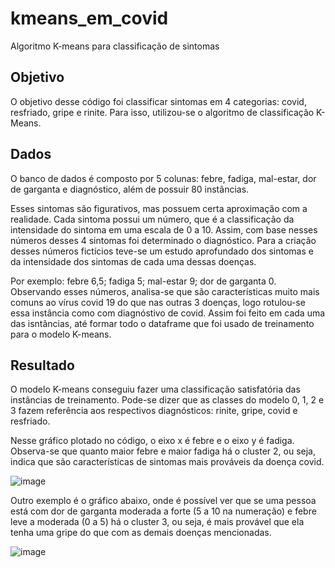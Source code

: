 # kmeans_em_covid
Algoritmo K-means para classificação de sintomas

## Objetivo
O objetivo desse código foi classificar sintomas em 4 categorias: covid, resfriado, gripe e rinite. Para isso, utilizou-se o algoritmo de classificação K-Means.

## Dados

O banco de dados é composto por 5 colunas: febre, fadiga, mal-estar, dor de garganta e diagnóstico, além de possuir 80 instâncias.

Esses sintomas são figurativos, mas possuem certa aproximação com a realidade. Cada sintoma possui um número, que é a classificação da intensidade do sintoma em uma escala de 0 a 10. Assim, com base nesses números desses 4 sintomas foi determinado o diagnóstico. Para a criação desses números fictícios teve-se um estudo aprofundado dos sintomas e da intensidade dos sintomas de cada uma dessas doenças.


Por exemplo: febre 6,5; fadiga 5; mal-estar 9; dor de garganta 0. Observando esses números, analisa-se que são características muito mais comuns ao vírus covid 19 do que nas outras 3 doenças, logo rotulou-se essa instância como com diagnóstivo de covid. Assim foi feito em cada uma das isntâncias, até formar todo o dataframe que foi usado de treinamento para o modelo K-means.

## Resultado
O modelo K-means conseguiu fazer uma classificação satisfatória das instâncias de treinamento. Pode-se dizer que as classes do modelo 0, 1, 2 e 3 fazem referência aos respectivos diagnósticos: rinite, gripe, covid e resfriado.

Nesse gráfico plotado no código, o eixo x é febre e o eixo y é fadiga. Observa-se que quanto maior febre e maior fadiga há o cluster 2, ou seja, indica que são características de sintomas mais prováveis da doença covid.

![image](https://user-images.githubusercontent.com/79197619/137368866-120866b7-411d-44bf-90c8-757f729e7cbd.png)

Outro exemplo é o gráfico abaixo, onde é possível ver que se uma pessoa está com dor de garganta moderada a forte (5 a 10 na numeração) e febre leve a moderada 
(0 a 5) há o cluster 3, ou seja, é mais provável que ela tenha uma gripe do que com as demais doenças mencionadas.

![image](https://user-images.githubusercontent.com/79197619/137370421-56d5d134-ffb0-4fb7-94fa-221891c6d7f3.png)

